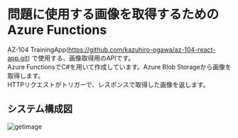 # 問題に使用する画像を取得するためのAzure Functions

AZ-104 TrainingApp(https://github.com/kazuhiro-ogawa/az-104-react-app.git)
で使用する、画像取得用のAPIです。  
Azure FunctionsでC#を用いて作成しています。Azure Blob Storageから画像を取得します。  
HTTPリクエストがトリガーで、レスポンスで取得した画像を返します。

## システム構成図
![getimage](https://github.com/kazuhiro-ogawa/az-104-app-getImage/assets/105719508/1f920bc0-0770-41e1-80b3-28afd507d4cd)

